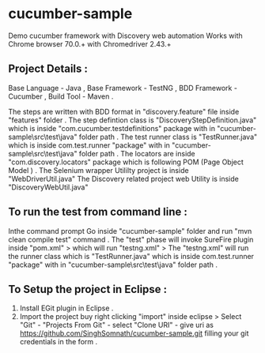 # cucumber-sample
Demo cucumber framework with Discovery web automation
Works with Chrome browser 70.0.+ with Chromedriver 2.43.+

Project Details :
------------------
Base Language - Java ,
Base Framework - TestNG ,
BDD Framework - Cucumber ,
Build Tool - Maven .

The steps are written with BDD format in "discovery.feature" file inside "features" folder .
The step defintion class is "DiscoveryStepDefinition.java" which is inside "com.cucumber.testdefinitions" package with in "cucumber-sample\src\test\java" folder path  .
The test runner class is "TestRunner.java" which is inside com.test.runner "package" with in "cucumber-sample\src\test\java" folder path .
The locators are inside "com.discovery.locators" package which is following POM (Page Object Model ) .
The Selenium wrapper Utililty project is inside "WebDriverUtil.java"
The Discovery related project web Utility is inside "DiscoveryWebUtil.java"


To run the test from command line :
------------------------------------
Inthe command prompt 
Go inside "cucumber-sample" folder and run "mvn clean compile test" command .
The "test" phase will invoke SureFire plugin inside "pom.xml" > which will run "testng.xml" > The "testng.xml" will run the runner class which is "TestRunner.java" which is inside com.test.runner "package" with in "cucumber-sample\src\test\java" folder path .

To Setup the project in Eclipse :
-----------------------------------
1. Install EGit plugin in Eclipse .
2. Import the project buy right clicking "import" inside eclipse > Select "Git" - "Projects From Git" - select "Clone URI" -  give uri as https://github.com/SinghSomnath/cucumber-sample.git filling your git credentials in the form . 
